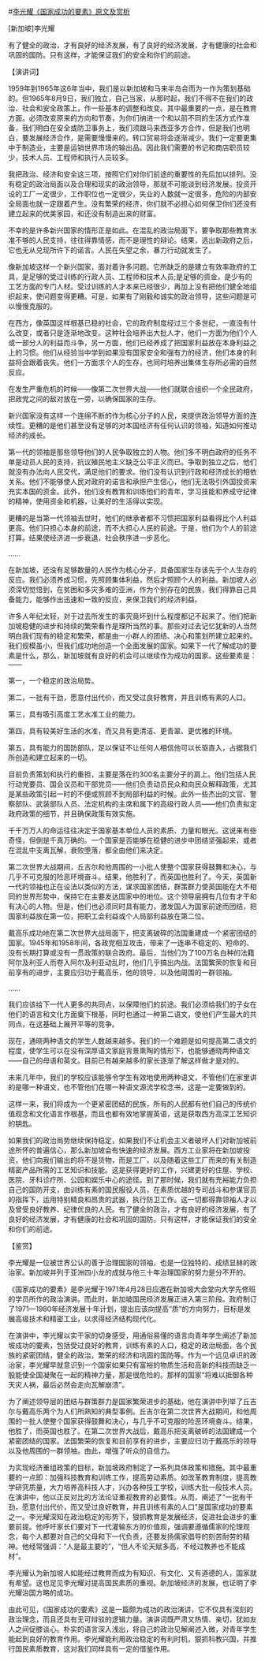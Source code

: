#[李光耀《国家成功的要素》原文及赏析](https://www.vrrw.net/wx/14620.html)

[新加坡]李光耀

有了健全的政治，才有良好的经济发展，有了良好的经济发展，才有健康的社会和巩固的国防。只有这样，才能保证我们的安全和你们的前途。

【演讲词】

1959年到1965年这6年当中，我们是以新加坡和马来半岛合而为一作为策划基础的。但1965年8月9日，我们独立，自己当家，从那时起，我们不得不在我们的政治、社会和安全政策上，作一些基本的调整和改变。其中最重要的一点，是在教育方面。必须改变原来的方向和节奏，为你们纳进一个和以前不同的生活方式作准备，我们明白在安全或防卫事务上，我们须跟马来西亚多方合作，但是我们也明白，要发展经济合作，是需要慢慢来的。转口贸易将会逐渐减少。我们一定要更集中于制造业，主要是运销世界市场的输出品。因此我们需要的书记和商店职员较少，技术人员、工程师和执行人员较多。

我把政治、经济和安全这三项，按照它们对你们前途的重要性的先后加以排列。没有稳定的政治局面以及合理和现实的政治领导，那就不可能谈到经济发展。投资开设的工厂一定很少，工作职位也一定很少，失业的人数就一定很多，危险的内部安全局面也就一定跟着产生。没有繁荣的经济，你们就不必担心如何保卫你们还没有建立起来的优美家园，和还没有制造出来的财富。

不幸的是许多新兴国家的情形正是如此。在混乱的政治局面下，要争取那些教育水准不够的人民支持，往往得靠情感，而不是理性的辩论。结果，选出新政府之后，它也无从兑现所许下的诺言。人民在失望之余，暴力行动就发生了。

像新加坡这样一个新兴国家，面对着许多问题。它所缺乏的是建立有效率政府的工具，是足够的受过训练的行政人员、工程师和技术人员;是足够的资金，是少有的工艺方面的专门人材。受过训练的人才本来已经很少，再加上没有把他们健全地组织起来，使问题变得更糟。可是，如果有了刚毅和诚实的政治领导，这些问题是可以慢慢克服的。

在西方，像英国这样根基已稳的社会，它的政府制度经过三个多世纪，一直没有什么改变，或者只是逐渐地改变。这种社会培养出大批人才，他们一方面为他们个人或一部分人的利益而斗争，另一方面，他们已经养成了把国家利益放在本身利益之上的习惯。他们从经验当中学到如果没有国家安全和强有力的经济，他们本身的利益将会跟着丧失。他们一方面求个人的生存，也同时培养出集体生存所必需的自然反应。

在发生严重危机的时候——像第二次世界大战——他们就联合组织一个全民政府，把政党之间的敌对放在一旁，以确保国家的生存。

新兴国家没有这样一个连绵不断的作为核心分子的人民，来提供政治领导方面的连续性。更糟的是他们甚至没有足够的对本国经济有任何认识的领袖，知道如何推动经济的成长。

第一代的领袖是那些领导他们的人民争取独立的人物。他们多不明白政府的任务不单是动员人民的支持，抗议殖民地主义缺乏公平正义而已。争取到独立之后，他们就没有办法向人民交代，满足他们的要求。他们没有认识到行政和经济成长的相依关系。他们不能够使人民对政府的诺言和承担产生信心，他们无法吸引外国投资来充实本国的资金。此外，他们没有教育和训练他们的青年，学习技能和养成守纪律的精神，使用资金和机器，让美好的生活得以实现。

更糟的是当第一代领袖去世时，他们的继承者都不习惯把国家利益看得比个人利益更高。他们只担心本身的前途，而不大担心人民的前途。于是，他们为个人的前途打算。结果使经济进一步衰退，社会秩序进一步恶化。

……

在新加坡，还没有足够数量的人民作为核心分子，具备国家生存该先于个人生存的反应。我们必须养成习惯，先照顾集体利益，然后才照顾个人的利益。新加坡人必须深切觉悟到，在贫困和多灾多难的亚洲，作为个别存在的民族，我们得靠自己具备能力，能够作出迅速和一致的反应，来保卫我们的经济利益。

许多人年纪太轻，对于过去所发生的事究竟坏到什么程度都记不起来了。他们把新加坡稳健的进步和持续的繁荣看作是理所当然的事。那些对过去记忆犹新的人当然明白我们现有的稳定和繁荣，都是由一小群人的团结、决心和策划所建立起来的。我们规模虽小，但我们成功地创造一个全面发展的国家。如果下一代了解成功的要素是什么，那么，新加坡就有良好的机会可以继续作为成功的国家。这些要素是：——

第一，一个稳定的政治局势。

第二，一批有干劲，愿意付出代价，而又受过良好教育，并且训练有素的人口。

第三，具有吸引高度工艺水准工业的能力。

第四，具有较美好生活的水准，而又具有更清洁、更青翠、更优雅的环境。

第五，具有能力的国防部队，足以保证不让任何人相信他可以长驱直入，占据我们所创造和建立起来的一切。



目前负责策划和执行的重担，主要是落在约300名主要分子的肩上。他们包括人民行动党要员、国会议员和干部党员——他们负责动员民众和向民众解释政策，尤其是某些政策引起一时的不便或照顾不到局部利益的时候。此外一些杰出的文官、警察部队、武装部队人员、法定机构的主席和属下的高级行政人员——他们负责拟定政府政策的细节，并且确保政策有效实施。

千千万万人的命运往往决定于国家基本单位人员的素质、力量和眼光。这说来有些奇怪，但倒是千真万确的。一个国家是否能够在稳健的进步中团结坚强起来，或者在混乱中支离瓦解，衰败堕落，都全由他们来决定。

第二次世界大战期间，丘吉尔和他周围的一小批人使整个国家获得鼓舞和决心，与几乎不可克服的险恶环境奋斗。结果，他胜利了，而英国也胜利了。今天，英国新一代的领袖也正在设法以类似的方法，谋求国家团结，群策群力使英国能在大不相同的世界形势中，保持它在主要发达国家中的地位。这个领导层拥有几位有才干和有决心的人物。但是，他们也必须同时具有能力，激发国人为国家前途而团结，把国家利益放在第一位，把职工会利益或个人局部利益放在第二位。

戴高乐成功地在第二次世界大战局面下，把支离破碎的法国重建成一个紧密团结的国家。1945年和1958年间，各政党相互攻击，带来了一连串不稳定的、短命的、没有长期打算或没有一贯政策的联合政府。最后，当他们为了100万名白种的法籍阿尔及利亚人而卷入阿尔及利亚动乱时，他们几乎搞出内战。法国繁荣的恢复和目前享有的进步，主要应归功于戴高乐，他的领导，以及他周围的一群领袖。

……

我们应该给下一代人更多的共同点，以保障他们的前途。我们必须给我们的子女在他们的语言和文化方面奠下根基，同时也通过一种第二语文，使他们产生最大的共同点，在这基础上展开平等的竞争。

现在，通晓两种语文的学生人数越来越多。我们的一个难题是如何提高第二语文的程度，使学生可以在没有深厚语文家庭背景熏陶的情形下，也能够通晓两种语文——自己的母语和英文。目前已有越来越多的家长逐渐了解这样做才是对的。

未来几年中，我们的学校应该能够令学生有效地使用两种语文，不管他们在家里讲的是哪一种语文，也不管他们在哪一种语文源流学校念书，这是一定要做到的。

这样一来，我们将成为一个更紧密团结的民族，所有的人民都有他们自己的传统价值观念和文化语言作根基，而且也都有效地掌握英语，这是获取西方高深工艺知识的钥匙。

如果我们的政治局势继续保持稳定，如果我们不让机会主义者破坏人们对新加坡前途所怀的普遍信心，那么新加坡会有快速的经济发展。西方工业家将在新加坡投资，他们向我们输出的将不是货物，而是工厂，以及随着这些工厂而来的有关制造精密产品所需的工艺知识和技能。这是获得更好的工作，兴建更好的住屋、学校、医院、牙科诊疗所、公园和娱乐中心的途径。到了那时候，我们就有充裕能力负担自己的国防开支，由训练有素的国民服役人员，在素质优越的专司战斗和参谋官员的指挥下，运用特别精良和昂贵的武器，执行防卫工作。这一切都得靠领袖人才以及曾受良好教养、纪律优良的人民。有了健全的政治，才有良好的经济发展，有了良好的经济发展，才有健康的社会和巩固的国防。只有这样，才能保证我们的安全和你们的前途。

【鉴赏】

李光耀是一位被世界公认的善于治理国家的领袖，也是一位独特的、成绩显赫的政治家。新加坡并列于亚洲四小龙的成就与他三十年治理国家的努力是分不开的。

《国家成功的要素》是李光耀于1971年4月28日应邀在新加坡大会堂向大学先修班的学员所作的政治演讲。而此时，新加坡国民经济发展正进入第三阶段。政府制订了1971—1980年经济发展十年计划，提出应该向提高“质”的方向努力，目标是发展高级技术和精密工业，以求得经济结构现代化。

在演讲中，李光耀以实干家的切身感受，用通俗易懂的语言向青年学生阐述了新加坡成功的要素，包括受过良好的教育，训练有素的人口，稳定的政治局面，各个民族的紧密团结，健全的政治，繁荣的经济和巩固的国防等。作为一个远见卓识的政治家，李光耀早就意识到一个国家如果只有富裕的物质生活和高新的科技而缺乏一股能使全国凝聚在一起的精神力量，那是很危险的。那样的国家“将难以抵御各种天灾人祸，最后必然会走向瓦解崩溃”。

为了阐述领导层的团结与群策群力是国家繁荣进步的基础，他在演讲中列举了丘吉尔与戴高乐两个为人们所熟知的典型事例。丘吉尔在第二次世界大战期间，和他周围的一批人使整个国家获得鼓舞和决心，与几乎不可克服的险恶环境奋斗。结果，他胜了，而英国也胜了。在第二次世界大战后，戴高乐把支离破碎的法国建成一个紧密团结的国家。法国繁荣的恢复和目前享有的进步，主要应归功于戴高乐的领导以及他周围的一群领袖。由此，增强了听众的自信力。

为实现经济重组政策的目标，新加坡政府制定了一系列具体政策和措施。其中最重要的一点即：加强科技教育和训练工作，提高劳动素质。如改革教育制度，提高教学研究质量，大力培养高科技人才，兴办各种技工学校，训练大批一般技术人员。在演讲中，他以正反对比的方法论证重视教育的必要性。从而，阐述了“一批有干劲，愿意付出代价，而又受过良好教育，并且训练有素的人口”是国家成功的要素之一。李光耀深知在政治稳定的形势下，狠抓教育是发展经济，促进社会进步的重要前提。他呼吁家长们要对下一代灌输东方的价值观，强调要遵循儒家的伦理观念，每个人都要对自己的父母和下一代负责，还要发扬儒家倡导的刻苦耐劳的精神。他经常强调：“人是最主要的”，“但人不论天赋多高，不经过教养也不能成材”。

李光耀认为新加坡人如能经过教育而成为有知识、有文化、又有道德的人，国家就有希望。这也足见李光耀对提高国民素质的重视。新加坡经济的发展，也证明了李光耀治国方略的成功。

由此可见，《国家成功的要素》这是一篇颇为成功的政治演讲，它不仅具有深刻的政治理念，而且还具有无可辩驳的逻辑力量。演讲词既严肃又热情、亲切，犹如友人之间促膝谈心。朴实的语言深入浅出，将自己的政治见解阐述入微，对青年学生能起到良好的教育作用。李光耀能利用政治稳定的有利时机，狠抓科教兴国，并推行国民素质教育，这对我们同样具有一定的借鉴作用。

